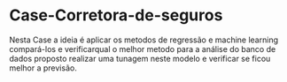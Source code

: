 # Case-Corretora-de-seguros

Nesta Case a ideia é aplicar os metodos de regressão e machine learning compará-los e verificarqual o melhor metodo para a análise do banco de dados proposto realizar uma tunagem neste modelo e verificar se ficou melhor a previsão.
